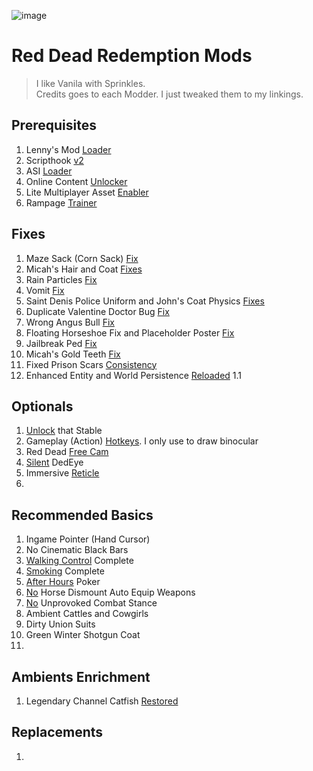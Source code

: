 ![image](https://encrypted-tbn0.gstatic.com/images?q=tbn:ANd9GcQWmYkh80D5i2Rv7qgmZGQ-Q-I9Wj91nHR_gTIlgknSHMlLpmvQ)
# Red Dead Redemption Mods

> I like Vanila with Sprinkles.\
> Credits goes to each Modder. I just tweaked them to my linkings.

## Prerequisites
1. Lenny's Mod [Loader](https://www.rdr2mods.com/downloads/rdr2/tools/76-lennys-mod-loader-rdr/)
2. Scripthook [v2](https://www.nexusmods.com/reddeadredemption2/mods/1472?tab=description)
3. ASI [Loader](https://www.nexusmods.com/reddeadredemption2/mods/1472?tab=files)
4. Online Content [Unlocker](https://www.nexusmods.com/reddeadredemption2/mods/1688)
5. Lite Multiplayer Asset [Enabler](https://www.nexusmods.com/reddeadredemption2/mods/5304)
6. Rampage [Trainer](https://www.nexusmods.com/reddeadredemption2/mods/233)

## Fixes
1. Maze Sack (Corn Sack) [Fix](https://www.nexusmods.com/reddeadredemption2/mods/1425?tab=description)
2. Micah's Hair and Coat [Fixes](https://www.nexusmods.com/reddeadredemption2/mods/1689?tab=description)
3. Rain Particles [Fix](https://www.nexusmods.com/reddeadredemption2/mods/5452?tab=files)
4. Vomit [Fix](https://www.nexusmods.com/reddeadredemption2/mods/3912?tab=description)
5. Saint Denis Police Uniform and John's Coat Physics [Fixes](https://www.nexusmods.com/reddeadredemption2/mods/4909?tab=description)
6. Duplicate Valentine Doctor Bug [Fix](https://www.nexusmods.com/reddeadredemption2/mods/4173?tab=description)
7. Wrong Angus Bull [Fix](https://www.nexusmods.com/reddeadredemption2/mods/4485?tab=files)
8. Floating Horseshoe Fix and Placeholder Poster [Fix](https://www.nexusmods.com/reddeadredemption2/mods/4688?tab=description)
9. Jailbreak Ped [Fix](https://www.nexusmods.com/reddeadredemption2/mods/4767?tab=description)
10. Micah's Gold Teeth [Fix](https://www.nexusmods.com/reddeadredemption2/mods/5760?tab=description)
11. Fixed Prison Scars [Consistency](https://www.nexusmods.com/reddeadredemption2/mods/4607?tab=description)
12. Enhanced Entity and World Persistence [Reloaded](https://www.nexusmods.com/reddeadredemption2/mods/5864?tab=description) 1.1

## Optionals
1. [Unlock](https://www.nexusmods.com/reddeadredemption2/mods/4016?tab=description) that Stable
2. Gameplay (Action) [Hotkeys](https://www.nexusmods.com/reddeadredemption2/mods/2559?tab=description). I only use to draw binocular
3. Red Dead [Free Cam](https://www.nexusmods.com/reddeadredemption2/mods/60)
4. [Silent](https://www.nexusmods.com/reddeadredemption2/mods/3073) DedEye
5. Immersive [Reticle](https://www.nexusmods.com/reddeadredemption2/mods/4739)
6.  

## Recommended Basics
1. Ingame Pointer (Hand Cursor)
2. No Cinematic Black Bars
3. [Walking Control](https://www.nexusmods.com/reddeadredemption2/mods/2355) Complete
4. [Smoking](https://www.nexusmods.com/reddeadredemption2/mods/2827?tab=description) Complete
5. [After Hours](https://www.nexusmods.com/reddeadredemption2/mods/6263) Poker
6. [No](https://www.nexusmods.com/reddeadredemption2/mods/1970?tab=description) Horse Dismount Auto Equip Weapons
7. [No](https://www.nexusmods.com/reddeadredemption2/mods/1775) Unprovoked Combat Stance
8. Ambient Cattles and Cowgirls
9. Dirty Union Suits
10. Green Winter Shotgun Coat
11. 

## Ambients Enrichment
1. Legendary Channel Catfish [Restored](https://www.nexusmods.com/reddeadredemption2/mods/4457?tab=description)

## Replacements
1. 
